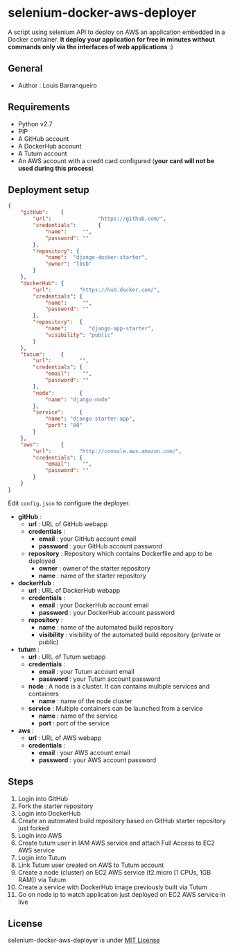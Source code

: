 # selenium-docker-aws-deployer

A script using selenium API to deploy on AWS an application embedded in a Docker container. **It deploy your application for free in minutes without commands only via the interfaces of web applications** :)

## General

* Author : Louis Barranqueiro

## Requirements

* Python v2.7 
* PIP
* A GitHub account
* A DockerHub account
* A Tutum account
* An AWS account with a credit card configured  (**your card will not be used during this process**)

## Deployment setup

```json
{
    "gitHub":    {
        "url":               "https://github.com/",
        "credentials":       {
            "name":     "",
            "password": ""
        },
        "repository": {
            "name":  "django-docker-starter",
            "owner": "lbsb"
        }
    },
    "dockerHub": {
        "url":         "https://hub.docker.com/",
        "credentials": {
            "name":     "",
            "password": ""
        },
        "repository":  {
            "name":       "django-app-starter",
            "visibility": "public"
        }
    },
    "tutum":     {
        "url":         "",
        "credentials": {
            "email":    "",
            "password": ""
        },
        "node":        {
            "name": "django-node"
        },
        "service":     {
            "name": "django-starter-app",
            "port": "80"
        }
    },
    "aws":       {
        "url":         "http://console.aws.amazon.com/",
        "credentials": {
            "email":    "",
            "password": ""
        }
    }
}
```

Edit `config.json` to configure the deployer.
* **gitHub** :
    * **url** : URL of GitHub webapp
    * **credentials** :
        * **email** : your GitHub account email
        * **password** : your GitHub account password
    * **repository** : Repository which contains Dockerfile and app to be deployed
        * **owner** : owner of the starter repository
        * **name** : name of the starter repository
* **dockerHub** :
    * **url** : URL of DockerHub webapp
    * **credentials** :
        * **email** : your DockerHub account email
        * **password** : your DockerHub account password
    * **repository** :
        * **name** : name of the automated build repository
        * **visibility** : visibility of the automated build repository (private or public)
* **tutum** :
    * **url** : URL of Tutum webapp
    * **credentials** :
        * **email** : your Tutum account email
        * **password** : your Tutum account password
    * **node** : A node is a cluster. It can contains multiple services and containers
        * **name** : name of the node cluster
    * **service** : Multiple containers can be launched from a service
        * **name** : name of the service 
        * **port** : port of the service
* **aws** :
    * **url** : URL of AWS webapp
    * **credentials** :
        * **email** : your AWS account email
        * **password** : your AWS account password

## Steps

1. Login into GitHub
2. Fork the starter repository
3. Login into DockerHub
4. Create an automated build repository based on GitHub starter repository just forked
5. Login into AWS
6. Create tutum user in IAM AWS service and attach Full Access to EC2 AWS service
7. Login into Tutum
8. Link Tutum user created on AWS to Tutum account
9. Create a node (cluster) on EC2 AWS service (t2.micro [1 CPUs, 1GB RAM]) via Tutum 
10. Create a service with DockerHub image previously built via Tutum
11. Go on node ip to watch application just deployed on EC2 AWS service in live 

## License 

selenium-docker-aws-deployer is under [MIT License](https://github.com/LouisBarranqueiro/selenium-docker-aws-deployer/blob/master/LICENSE)

